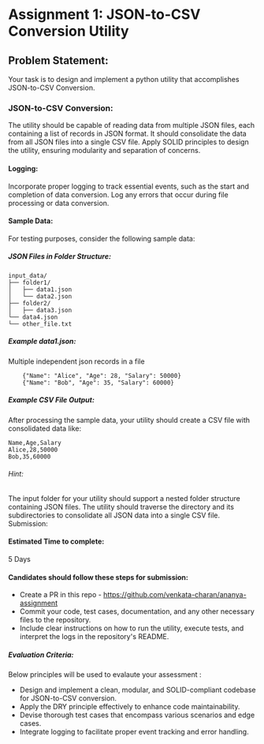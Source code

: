 # Assignment 1: JSON-to-CSV Conversion Utility


## Problem Statement:
Your task is to design and implement a python utility that accomplishes JSON-to-CSV Conversion.

### JSON-to-CSV Conversion:
The utility should be capable of reading data from multiple JSON files, each containing a list of records in JSON format.
It should consolidate the data from all JSON files into a single CSV file.
Apply SOLID principles to design the utility, ensuring modularity and separation of concerns.

#### Logging:
Incorporate proper logging to track essential events, such as the start and completion of data conversion.
Log any errors that occur during file processing or data conversion.

#### Sample Data:
For testing purposes, consider the following sample data:

##### JSON Files in Folder Structure:
```
input_data/
├── folder1/
│   ├── data1.json
│   └── data2.json
├── folder2/
│   ├── data3.json
└── data4.json
└── other_file.txt
```
##### Example data1.json:
Multiple independent json records in a file

```
    {"Name": "Alice", "Age": 28, "Salary": 50000}
    {"Name": "Bob", "Age": 35, "Salary": 60000}
```

##### Example CSV File Output:
After processing the sample data, your utility should create a CSV file with consolidated data like:

```
Name,Age,Salary
Alice,28,50000
Bob,35,60000
```

###### Hint:
The input folder for your utility should support a nested folder structure containing JSON files. The utility should traverse the directory and its subdirectories to consolidate all JSON data into a single CSV file.
Submission:

#### Estimated Time to complete:
5 Days

#### Candidates should follow these steps for submission:
* Create a PR in this repo - https://github.com/venkata-charan/ananya-assignment
* Commit your code, test cases, documentation, and any other necessary files to the repository.
* Include clear instructions on how to run the utility, execute tests, and interpret the logs in the repository's README.

##### Evaluation Criteria:
Below principles will be used to evalaute your assessment :

* Design and implement a clean, modular, and SOLID-compliant codebase for JSON-to-CSV conversion.
* Apply the DRY principle effectively to enhance code maintainability.
* Devise thorough test cases that encompass various scenarios and edge cases.
* Integrate logging to facilitate proper event tracking and error handling.
